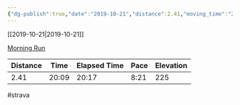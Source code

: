 ```yaml
---
{"dg-publish":true,"date":"2019-10-21","distance":2.41,"moving_time":"20:09","elapsed_time":"20:17","pace":"8:21","total_elevation_gain":225,"url":"https://www.strava.com/activities/2807027301","permalink":"/01-personal/strava/2019-10-21-morning-run/","dgPassFrontmatter":true}
---
```



[[2019-10-21\|2019-10-21]]

[Morning Run](https://www.strava.com/activities/2807027301)

| Distance | Time  | Elapsed Time | Pace | Elevation |
| -------- | ----- | ------------ | ---- | --------- |
| 2.41     | 20:09 | 20:17        | 8:21 | 225       |




#strava
